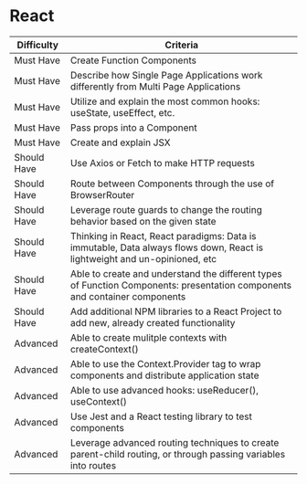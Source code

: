 # React

|  Difficulty |  Criteria                                                                                                              |
| ------------------- | -------------------------------------------------------------------------------------------------------------------------- |
| Must Have         | Create Function Components                                                                                                 |
| Must Have         | Describe how Single Page Applications work differently from Multi Page Applications                                        |
| Must Have         | Utilize and explain the most common hooks: useState, useEffect, etc.                                                       |
| Must Have         | Pass props into a Component                                                                                                |
| Must Have         | Create and explain JSX                                                                                                     |
| Should Have        | Use Axios or Fetch to make HTTP requests                                                                                   |
| Should Have        | Route between Components through the use of BrowserRouter                                                                  |
| Should Have        | Leverage route guards to change the routing behavior based on the given state                                              |
| Should Have        | Thinking in React, React paradigms: Data is immutable, Data always flows down, React is lightweight and un-opinioned, etc  |
| Should Have        | Able to create and understand the different types of Function Components: presentation components and container components |
| Should Have        | Add additional NPM libraries to a React Project to add new, already created functionality                                  |
| Advanced            | Able to create mulitple contexts with createContext()                                                                      |
| Advanced            | Able to use the Context.Provider tag to wrap components and distribute application state                                   |
| Advanced            | Able to use advanced hooks: useReducer(), useContext()                                                                     |
| Advanced            | Use Jest and a React testing library to test components                                                                    |
| Advanced            | Leverage advanced routing techniques to create parent-child routing, or through passing variables into routes              |